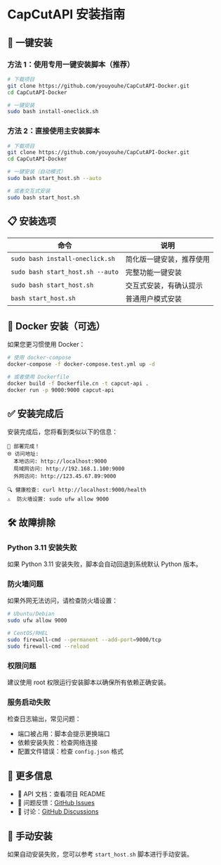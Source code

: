 # CapCutAPI 安装指南

## 🚀 一键安装

### 方法 1：使用专用一键安装脚本（推荐）

```bash
# 下载项目
git clone https://github.com/youyouhe/CapCutAPI-Docker.git
cd CapCutAPI-Docker

# 一键安装
sudo bash install-oneclick.sh
```

### 方法 2：直接使用主安装脚本

```bash
# 下载项目
git clone https://github.com/youyouhe/CapCutAPI-Docker.git
cd CapCutAPI-Docker

# 一键安装（自动模式）
sudo bash start_host.sh --auto

# 或者交互式安装
sudo bash start_host.sh
```

## 📋 安装选项

| 命令 | 说明 |
|------|------|
| `sudo bash install-oneclick.sh` | 简化版一键安装，推荐使用 |
| `sudo bash start_host.sh --auto` | 完整功能一键安装 |
| `sudo bash start_host.sh` | 交互式安装，有确认提示 |
| `bash start_host.sh` | 普通用户模式安装 |

## 🐳 Docker 安装（可选）

如果您更习惯使用 Docker：

```bash
# 使用 docker-compose
docker-compose -f docker-compose.test.yml up -d

# 或者使用 Dockerfile
docker build -f Dockerfile.cn -t capcut-api .
docker run -p 9000:9000 capcut-api
```

## ✅ 安装完成后

安装完成后，您将看到类似以下的信息：

```
🎉 部署完成！
🌐 访问地址:
  本地访问: http://localhost:9000
  局域网访问: http://192.168.1.100:9000
  外网访问: http://123.45.67.89:9000

🔍 健康检查: curl http://localhost:9000/health
⚠️  防火墙设置: sudo ufw allow 9000
```

## 🛠️ 故障排除

### Python 3.11 安装失败

如果 Python 3.11 安装失败，脚本会自动回退到系统默认 Python 版本。

### 防火墙问题

如果外网无法访问，请检查防火墙设置：

```bash
# Ubuntu/Debian
sudo ufw allow 9000

# CentOS/RHEL
sudo firewall-cmd --permanent --add-port=9000/tcp
sudo firewall-cmd --reload
```

### 权限问题

建议使用 root 权限运行安装脚本以确保所有依赖正确安装。

### 服务启动失败

检查日志输出，常见问题：
- 端口被占用：脚本会提示更换端口
- 依赖安装失败：检查网络连接
- 配置文件错误：检查 `config.json` 格式

## 📖 更多信息

- 📖 API 文档：查看项目 README
- 🐛 问题反馈：[GitHub Issues](https://github.com/youyouhe/CapCutAPI-Docker/issues)
- 💬 讨论：[GitHub Discussions](https://github.com/youyouhe/CapCutAPI-Docker/discussions)

## 🔧 手动安装

如果自动安装失败，您可以参考 `start_host.sh` 脚本进行手动安装。